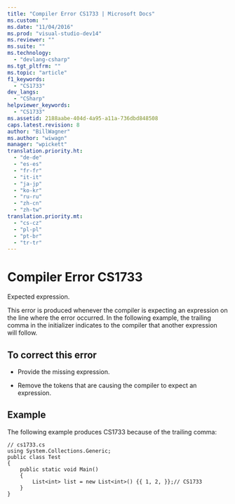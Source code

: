 ```yaml
---
title: "Compiler Error CS1733 | Microsoft Docs"
ms.custom: ""
ms.date: "11/04/2016"
ms.prod: "visual-studio-dev14"
ms.reviewer: ""
ms.suite: ""
ms.technology: 
  - "devlang-csharp"
ms.tgt_pltfrm: ""
ms.topic: "article"
f1_keywords: 
  - "CS1733"
dev_langs: 
  - "CSharp"
helpviewer_keywords: 
  - "CS1733"
ms.assetid: 2188aabe-404d-4a95-a11a-736dbd848508
caps.latest.revision: 8
author: "BillWagner"
ms.author: "wiwagn"
manager: "wpickett"
translation.priority.ht: 
  - "de-de"
  - "es-es"
  - "fr-fr"
  - "it-it"
  - "ja-jp"
  - "ko-kr"
  - "ru-ru"
  - "zh-cn"
  - "zh-tw"
translation.priority.mt: 
  - "cs-cz"
  - "pl-pl"
  - "pt-br"
  - "tr-tr"
---
```

# Compiler Error CS1733
Expected expression.  
  
 This error is produced whenever the compiler is expecting an expression on the line where the error occurred. In the following example, the trailing comma in the initializer indicates to the compiler that another expression will follow.  
  
## To correct this error  
  
-   Provide the missing expression.  
  
-   Remove the tokens that are causing the compiler to expect an expression.  
  
## Example  
 The following example produces CS1733 because of the trailing comma:  
  
```  
// cs1733.cs  
using System.Collections.Generic;  
public class Test  
{  
    public static void Main()  
    {  
        List<int> list = new List<int>() {{ 1, 2, }};// CS1733  
    }      
}  
```